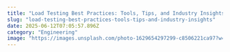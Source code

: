 ```yaml
---
title: "Load Testing Best Practices: Tools, Tips, and Industry Insights"
slug: "load-testing-best-practices-tools-tips-and-industry-insights"
date: 2025-06-12T07:05:57.896Z
category: "Engineering"
image: "https://images.unsplash.com/photo-1629654297299-c8506221ca97?w=1200&h=600&fit=crop"
---
```


